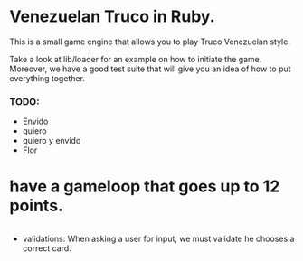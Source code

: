 # Venezuelan Truco in Ruby. #

This is a small game engine that allows you to play Truco Venezuelan style.

Take a look at lib/loader for an example on how to initiate the game. Moreover, we have a good test suite that will give you an idea of how to put everything together.

### TODO: ###

- Envido
- quiero
- quiero y envido
- Flor


# have a gameloop that goes up to 12 points.
######

- validations: When asking a user for input, we must validate he chooses a correct card.
